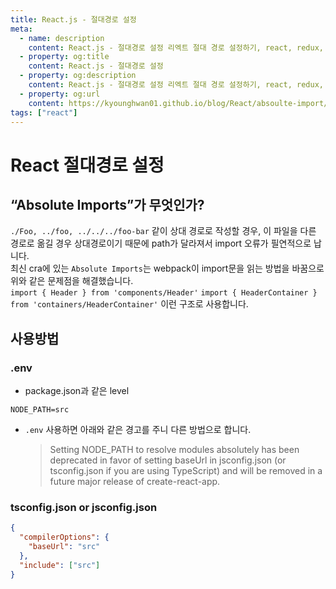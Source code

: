 ```yaml
---
title: React.js - 절대경로 설정
meta:
  - name: description
    content: React.js - 절대경로 설정 리엑트 절대 경로 설정하기, react, redux, Absolute Imports, env
  - property: og:title
    content: React.js - 절대경로 설정
  - property: og:description
    content: React.js - 절대경로 설정 리엑트 절대 경로 설정하기, react, redux, Absolute Imports, env
  - property: og:url
    content: https://kyounghwan01.github.io/blog/React/absoulte-import/
tags: ["react"]
---
```


# React 절대경로 설정

## “Absolute Imports”가 무엇인가?

`./Foo, ../foo, ../../../foo-bar` 같이 상대 경로로 작성할 경우, 이 파일을 다른 경로로 옮길 경우 상대경로이기 때문에 path가 달라져서 import 오류가 필연적으로 납니다.<br>
최신 cra에 있는 `Absolute Imports`는 webpack이 import문을 읽는 방법을 바꿈으로 위와 같은 문제점을 해결했습니다.<br>
`import { Header } from 'components/Header'` `import { HeaderContainer } from 'containers/HeaderContainer'` 이런 구조로 사용합니다.

## 사용방법

### .env

- package.json과 같은 level

```
NODE_PATH=src
```

- `.env` 사용하면 아래와 같은 경고를 주니 다른 방법으로 합니다.
  > Setting NODE_PATH to resolve modules absolutely has been deprecated in favor of setting baseUrl in jsconfig.json (or tsconfig.json if you are using TypeScript) and will be removed in a future major release of create-react-app.

### tsconfig.json or jsconfig.json

```json
{
  "compilerOptions": {
    "baseUrl": "src"
  },
  "include": ["src"]
}
```

<TagLinks />
<Comment />
